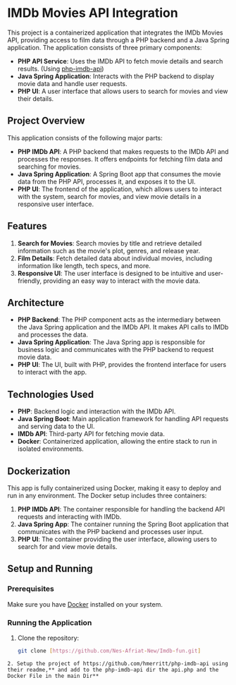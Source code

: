 # IMDb Movies API Integration

This project is a containerized application that integrates the IMDb Movies API, providing access to film data through a PHP backend and a Java Spring application. The application consists of three primary components:

- **PHP API Service**: Uses the IMDb API to fetch movie details and search results. (Using [php-imdb-api](https://github.com/hmerritt/php-imdb-api))
- **Java Spring Application**: Interacts with the PHP backend to display movie data and handle user requests.
- **PHP UI**: A user interface that allows users to search for movies and view their details.

## Project Overview

This application consists of the following major parts:

- **PHP IMDb API**: A PHP backend that makes requests to the IMDb API and processes the responses. It offers endpoints for fetching film data and searching for movies.
- **Java Spring Application**: A Spring Boot app that consumes the movie data from the PHP API, processes it, and exposes it to the UI.
- **PHP UI**: The frontend of the application, which allows users to interact with the system, search for movies, and view movie details in a responsive user interface.

## Features

1. **Search for Movies**: Search movies by title and retrieve detailed information such as the movie's plot, genres, and release year.
2. **Film Details**: Fetch detailed data about individual movies, including information like length, tech specs, and more.
3. **Responsive UI**: The user interface is designed to be intuitive and user-friendly, providing an easy way to interact with the movie data.

## Architecture

- **PHP Backend**: The PHP component acts as the intermediary between the Java Spring application and the IMDb API. It makes API calls to IMDb and processes the data.
- **Java Spring Application**: The Java Spring app is responsible for business logic and communicates with the PHP backend to request movie data.
- **PHP UI**: The UI, built with PHP, provides the frontend interface for users to interact with the app.

## Technologies Used

- **PHP**: Backend logic and interaction with the IMDb API.
- **Java Spring Boot**: Main application framework for handling API requests and serving data to the UI.
- **IMDb API**: Third-party API for fetching movie data.
- **Docker**: Containerized application, allowing the entire stack to run in isolated environments.

## Dockerization

This app is fully containerized using Docker, making it easy to deploy and run in any environment. The Docker setup includes three containers:

1. **PHP IMDb API**: The container responsible for handling the backend API requests and interacting with IMDb.
2. **Java Spring App**: The container running the Spring Boot application that communicates with the PHP backend and processes user input.
3. **PHP UI**: The container providing the user interface, allowing users to search for and view movie details.

## Setup and Running

### Prerequisites
Make sure you have [Docker](https://www.docker.com/get-started) installed on your system.

### Running the Application

1. Clone the repository:

   ```bash
   git clone [https://github.com/Nes-Afriat-New/Imdb-fun.git]
```
2. Setup the project of https://github.com/hmerritt/php-imdb-api using their readme,** and add to the php-imdb-api dir the api.php and the Docker File in the main Dir**
